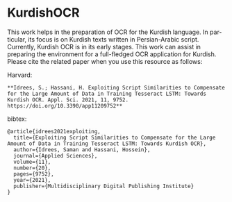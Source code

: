 # KurdishOCR
This work helps in the preparation of OCR for the Kurdish language. In par-
ticular, its focus is on Kurdish texts written in Persian-Arabic script. Currently, Kurdish OCR is in its
early stages. This work can assist in preparing the environment for a full-fledged OCR application for
Kurdish.
Please cite the related paper when you use this resource as follows:

Harvard:
```
**Idrees, S.; Hassani, H. Exploiting Script Similarities to Compensate for the Large Amount of Data in Training Tesseract LSTM: Towards Kurdish OCR. Appl. Sci. 2021, 11, 9752. https://doi.org/10.3390/app11209752**

```
bibtex:
```
@article{idrees2021exploiting,
  title={Exploiting Script Similarities to Compensate for the Large Amount of Data in Training Tesseract LSTM: Towards Kurdish OCR},
  author={Idrees, Saman and Hassani, Hossein},
  journal={Applied Sciences},
  volume={11},
  number={20},
  pages={9752},
  year={2021},
  publisher={Multidisciplinary Digital Publishing Institute}
}
```
